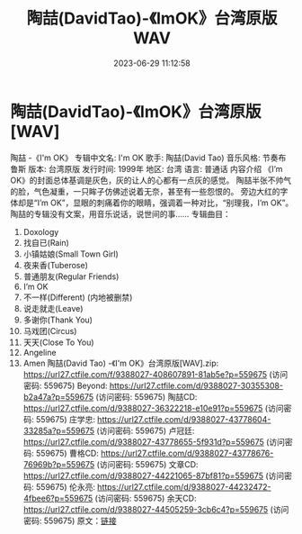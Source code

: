 ﻿---
title: 陶喆(DavidTao)-《ImOK》台湾原版WAV
date: 2023-06-29 11:12:58
categories: WAV车载音乐、镜像
tags: 华语中文
---
# 陶喆(DavidTao)-《ImOK》台湾原版[WAV]

陶喆 -《I'm OK》
专辑中文名: I'm OK
歌手: 陶喆(David Tao)
音乐风格: 节奏布鲁斯
版本: 台湾原版
发行时间: 1999年
地区: 台湾
语言: 普通话
内容介绍
《I’m OK》的封面总体基调是灰色，灰的让人的心都有一点灰的感觉。
陶喆半张不帅气的脸，气色凝重，一只眸子仿佛述说着无奈，甚至有一些怨恨的。
旁边大红的字体却是“I’m OK”，显眼的刺痛着你的眼睛，强调着一种对比，“别理我，I’m OK”。
陶喆的专辑没有文案，用音乐说话，说世间的事……
专辑曲目：
01. Doxology
02. 找自已(Rain)
03. 小镇姑娘(Small Town Girl)
04. 夜来香(Tuberose)
05. 普通朋友(Regular Friends)
06. I’m OK
07. 不一样(Different) (内地被删禁)
08. 说走就走(Leave)
09. 多谢你(Thank You)
10. 马戏团(Circus)
11. 天天(Close To You)
12. Angeline
13. Amen
陶喆(David Tao) -《I'm OK》台湾原版[WAV].zip: https://url27.ctfile.com/f/9388027-408607891-81ab5e?p=559675
(访问密码: 559675)
Beyond: https://url27.ctfile.com/d/9388027-30355308-b2a47a?p=559675
(访问密码: 559675)
陶喆CD: https://url27.ctfile.com/d/9388027-36322218-e10e91?p=559675
(访问密码: 559675)
庄学忠: https://url27.ctfile.com/d/9388027-43778604-33285a?p=559675
(访问密码: 559675)
卢冠廷: https://url27.ctfile.com/d/9388027-43778655-5f931d?p=559675
(访问密码: 559675)
曹格CD: https://url27.ctfile.com/d/9388027-43778676-76969b?p=559675
(访问密码: 559675)
文章CD: https://url27.ctfile.com/d/9388027-44221065-87bf81?p=559675
(访问密码: 559675)
伦永亮: https://url27.ctfile.com/d/9388027-44232472-4fbee6?p=559675
(访问密码: 559675)
余天CD: https://url27.ctfile.com/d/9388027-44505259-3cb6c4?p=559675
(访问密码: 559675)
原文：[链接](https://blog.sina.com.cn/s/blog_1647c7e76010312he.html)
